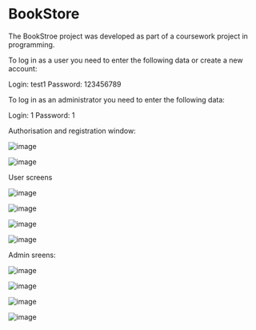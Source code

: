 # BookStore

The BookStroe project was developed as part of a coursework project in programming.

To log in as a user you need to enter the following data or create a new account:

Login: test1
Password: 123456789

To log in as an administrator you need to enter the following data:

Login: 1
Password: 1


Authorisation and registration window:

![image](https://github.com/Sandrkll1/BookStore/assets/65334712/4d0a8fcb-f303-4db6-9faa-ea751d6c5b91)

![image](https://github.com/Sandrkll1/BookStore/assets/65334712/11a5cb7a-5a85-48df-80ba-f398ae6b73bd)


User screens

![image](https://github.com/Sandrkll1/BookStore/assets/65334712/fa1d9663-c5b4-4e00-ac02-17b95dd3e3ba)

![image](https://github.com/Sandrkll1/BookStore/assets/65334712/5c6dc14b-80a8-4db0-b767-14b09e74e96e)

![image](https://github.com/Sandrkll1/BookStore/assets/65334712/aefb5b51-701c-4ac7-8c75-5511077a6fb4)

![image](https://github.com/Sandrkll1/BookStore/assets/65334712/79a52d14-c64c-44dc-9666-ac6a9434fe61)


Admin sreens:

![image](https://github.com/Sandrkll1/BookStore/assets/65334712/1ec1dd79-ccf0-4944-b75f-6d6479e63e61)

![image](https://github.com/Sandrkll1/BookStore/assets/65334712/3b3ce4c2-ec2f-4d87-90b3-5ae33afe3951)

![image](https://github.com/Sandrkll1/BookStore/assets/65334712/17b3ba83-794b-4561-b836-316cfc57f5b8)

![image](https://github.com/Sandrkll1/BookStore/assets/65334712/098b0157-c781-44b5-8719-c98097cf0a45)
